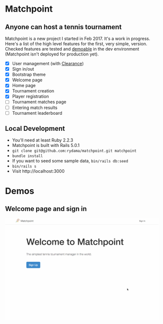 # Matchpoint

## Anyone can host a tennis tournament

Matchpoint is a new project I started in Feb 2017. It's a work in progress. Here's a list of
the high level features for the first, very simple, version. Checked features are tested and [demoable](#demos)
in the dev environment (Matchpoint isn't deployed for production yet).

- [x] User management (with [Clearance](https://github.com/thoughtbot/clearance))
- [x] Sign in/out
- [x] Bootstrap theme
- [x] Welcome page
- [x] Home page
- [x] Tournament creation
- [x] Player registration
- [ ] Tournament matches page
- [ ] Entering match results
- [ ] Tournament leaderboard

## Local Development

- You'll need at least Ruby 2.2.3
- Matchpoint is built with Rails 5.0.1
- `git clone git@github.com:rydama/matchpoint.git matchpoint`
- `bundle install`
-  If you want to seed some sample data, `bin/rails db:seed`
- `bin/rails s`
- Visit http://localhost:3000


# Demos

## Welcome page and sign in

![welcome](demo_videos/welcome.gif)
